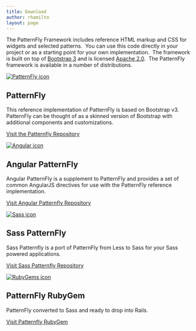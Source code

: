 ```yaml
---
title: Download
author: rhamilto
layout: page
---
```

The PatternFly Framework includes reference HTML markup and CSS for widgets and selected patterns.  You can use this code directly in your project or as a starting point for your own implementation.  The framework is built on top of [Bootstrap 3][1] and is licensed [Apache 2.0][2].  The PatternFly framework is available in a number of distributions.

<div class="row">
  <div class="col-md-6 download">
    <div class="download-icon">
      <a href="https://github.com/patternfly/patternfly">
        <img src="{{ site.baseurl }}assets/img/icon-patternfly.png" alt="PatternFly icon" />
      </a>
    </div>
    <div class="download-description">
      <h2>
        PatternFly
      </h2>
      <p>
        This reference implementation of PatternFly is based on Bootstrap v3.  PatternFly can be thought of as a skinned version of Bootstrap with additional components and customizations.
      </p>
      <p>
        <a href="https://github.com/patternfly/patternfly">Visit the Patternfly Repository</a>
      </p>
    </div>
  </div>
  <div class="col-md-6 download">
    <div class="download-icon">
      <a href="https://github.com/patternfly/angular-patternfly">
        <img src="{{ site.baseurl }}assets/img/icon-angular.png" alt="Angular icon" />
      </a>
    </div>
    <div class="download-description">
      <h2>
        Angular PatternFly
      </h2>
      <p>
        Angular PatternFly is a supplement to PatternFly and provides a set of common AngularJS directives for use with the PatternFly reference implementation.
      </p>
      <p>
        <a href="https://github.com/patternfly/angular-patternfly">Visit Angular Patternfly Repository</a>
      </p>
    </div>
  </div>
</div>
<div class="row">
  <div class="col-md-6 download">
    <div class="download-icon">
      <a href="https://github.com/patternfly/patternfly-sass">
        <img src="{{ site.baseurl }}assets/img/icon-sass.png" alt="Sass icon" />
      </a>
    </div>
    <div class="download-description">
      <h2>
        Sass PatternFly
      </h2>
      <p>
        Sass Patternfly is a port of PatternFly from Less to Sass for your Sass powered applications.
      </p>
      <p>
        <a href="https://github.com/patternfly/patternfly-sass">Visit Sass Patternfly Repository</a>
      </p>
    </div>
  </div>
  <div class="col-md-6 download">
    <div class="download-icon">
      <a href="https://rubygems.org/gems/patternfly-sass">
        <img src="{{ site.baseurl }}assets/img/icon-rubygems.png" alt="RubyGems icon" />
      </a>
    </div>
    <div class="download-description">
      <h2>
        PatternFly RubyGem
      </h2>
      <p>
        PatternFly converted to Sass and ready to drop into Rails.
      </p>
      <p>
        <a href="https://rubygems.org/gems/patternfly-sass">Visit Patternfly RubyGem</a>
      </p>
    </div>
  </div>
</div>
<!--
<div class="row">
  <div class="col-md-6 download">
    <div class="download-icon">
      <a href="https://copr.fedoraproject.org/coprs/patternfly/">
        <img src="{{ site.baseurl }}assets/img/icon-rpm.png" alt="RPM icon" />
      </a>
    </div>
    <div class="download-description">
      <h2>
        RPM
      </h2>
      <p>
        An RPM is also available.
      </p>
      <p>
        <a href="https://copr.fedoraproject.org/coprs/patternfly/">Browse PatternFly Downloads on Fedora Copr</a>
      </p>
    </div>
  </div>
</div>
-->

[1]: http://getbootstrap.com/
[2]: http://www.apache.org/licenses/LICENSE-2.0.html
